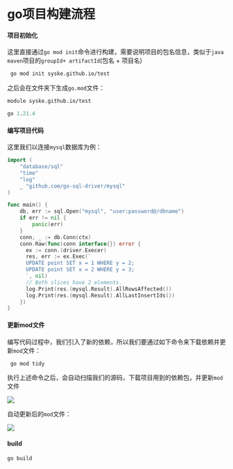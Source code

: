 # go项目构建流程

#### 项目初始化

这里直接通过`go mod init`命令进行构建，需要说明项目的包名信息，类似于`java maven`项目的`groupId+ artifactId`(包名 + 项目名)

```sh
 go mod init syske.github.io/test
```
之后会在文件夹下生成`go.mod`文件：

```mod
module syske.github.io/test

go 1.21.4
```

#### 编写项目代码

这里我们以连接`mysql`数据库为例：

```go
import (
	"database/sql"
	"time"
	"log"
	_ "github.com/go-sql-driver/mysql"
)

func main() {
	db, err := sql.Open("mysql", "user:password@/dbname")
	if err != nil {
		panic(err)
	}
	conn, _ := db.Conn(ctx)
	conn.Raw(func(conn interface{}) error {
	  ex := conn.(driver.Execer)
	  res, err := ex.Exec(`
	  UPDATE point SET x = 1 WHERE y = 2;
	  UPDATE point SET x = 2 WHERE y = 3;
	  `, nil)
	  // Both slices have 2 elements.
	  log.Print(res.(mysql.Result).AllRowsAffected())
	  log.Print(res.(mysql.Result).AllLastInsertIds())
	})
}
```

#### 更新mod文件

编写代码过程中，我们引入了新的依赖，所以我们要通过如下命令来下载依赖并更新`mod`文件：

```sh
 go mod tidy
```

执行上述命令之后，会自动扫描我们的源码，下载项目用到的依赖包，并更新`mod`文件

![](https://syske-pic-bed.oss-cn-hangzhou.aliyuncs.com/imgs/20231129110428.png)

自动更新后的`mod`文件：

![](https://syske-pic-bed.oss-cn-hangzhou.aliyuncs.com/imgs/20231129111345.png)


#### build

```sh
go build
```